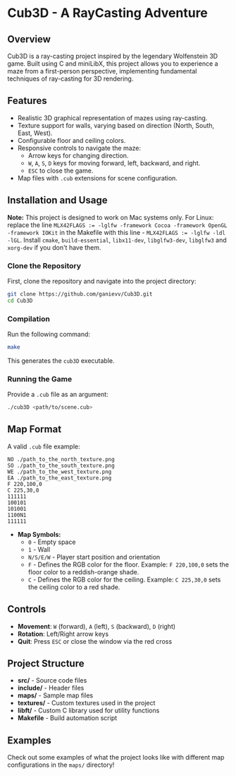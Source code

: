 # Cub3D - A RayCasting Adventure

## Overview
Cub3D is a ray-casting project inspired by the legendary Wolfenstein 3D game. Built using C and miniLibX, this project allows you to experience a maze from a first-person perspective, implementing fundamental techniques of ray-casting for 3D rendering.

## Features
- Realistic 3D graphical representation of mazes using ray-casting.
- Texture support for walls, varying based on direction (North, South, East, West).
- Configurable floor and ceiling colors.
- Responsive controls to navigate the maze:
  - Arrow keys for changing direction.
  - `W`, `A`, `S`, `D` keys for moving forward, left, backward, and right.
  - `ESC` to close the game.
- Map files with `.cub` extensions for scene configuration.

## Installation and Usage
**Note:**
This project is designed to work on Mac systems only.
For Linux: replace the line `MLX42FLAGS := -lglfw -framework Cocoa -framework OpenGL -framework IOKit` in the Makefile with this line - `MLX42FLAGS := -lglfw -ldl -lGL`. Install `cmake`, `build-essential`, `libx11-dev`, `libglfw3-dev`, `libglfw3` and `xorg-dev` if you don't have them.
### Clone the Repository
First, clone the repository and navigate into the project directory:
```bash
git clone https://github.com/ganievv/Cub3D.git
cd Cub3D
```
### Compilation
Run the following command:
```bash
make
```
This generates the `cub3D` executable.

### Running the Game
Provide a `.cub` file as an argument:
```bash
./cub3D <path/to/scene.cub>
```

## Map Format
A valid `.cub` file example:
```
NO ./path_to_the_north_texture.png
SO ./path_to_the_south_texture.png
WE ./path_to_the_west_texture.png
EA ./path_to_the_east_texture.png
F 220,100,0
C 225,30,0
111111
100101
101001
1100N1
111111
```

- **Map Symbols:**
  - `0` - Empty space
  - `1` - Wall
  - `N/S/E/W` - Player start position and orientation
  - `F` - Defines the RGB color for the floor. Example: `F 220,100,0` sets the floor color to a reddish-orange shade.
  - `C` - Defines the RGB color for the ceiling. Example: `C 225,30,0` sets the ceiling color to a red shade.

## Controls
- **Movement**: `W` (forward), `A` (left), `S` (backward), `D` (right)
- **Rotation**: Left/Right arrow keys
- **Quit**: Press `ESC` or close the window via the red cross

## Project Structure
- **src/** - Source code files
- **include/** - Header files
- **maps/** - Sample map files
- **textures/** - Custom textures used in the project
- **libft/** - Custom C library used for utility functions
- **Makefile** - Build automation script

## Examples
Check out some examples of what the project looks like with different map configurations in the `maps/` directory!

